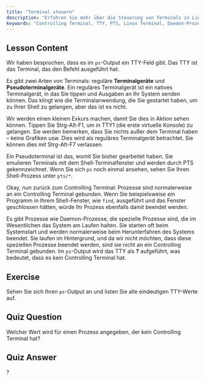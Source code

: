 ```yaml
---
title: "Terminal steuern"
description: "Erfahren Sie mehr über die Steuerung von Terminals in Linux, einschließlich TTY vs. PTS, und wie Prozesse an diese gebunden sind. Verstehen Sie Daemon-Prozesse. Beginnen Sie Ihre Linux-Reise!"
keywords: "Controlling Terminal, TTY, PTS, Linux Terminal, Daemon-Prozesse, Linux-Anfänger, Linux-Tutorial, Linux-Anleitung"
---
```


## Lesson Content

Wir haben besprochen, dass es im `ps`-Output ein TTY-Feld gibt. Das TTY ist das Terminal, das den Befehl ausgeführt hat.

Es gibt zwei Arten von Terminals: reguläre **Terminalgeräte** und **Pseudoterminalgeräte**. Ein reguläres Terminalgerät ist ein natives Terminalgerät, in das Sie tippen und Ausgaben an Ihr System senden können. Das klingt wie die Terminalanwendung, die Sie gestartet haben, um zu Ihrer Shell zu gelangen, aber das ist es nicht.

Wir werden einen kleinen Exkurs machen, damit Sie dies in Aktion sehen können. Tippen Sie Strg-Alt-F1, um in TTY1 (die erste virtuelle Konsole) zu gelangen. Sie werden bemerken, dass Sie nichts außer dem Terminal haben – keine Grafiken usw. Dies wird als reguläres Terminalgerät betrachtet. Sie können dies mit Strg-Alt-F7 verlassen.

Ein Pseudoterminal ist das, womit Sie bisher gearbeitet haben. Sie emulieren Terminals mit dem Shell-Terminalfenster und werden durch PTS gekennzeichnet. Wenn Sie sich `ps` noch einmal ansehen, sehen Sie Ihren Shell-Prozess unter `pts/*`.

Okay, nun zurück zum Controlling Terminal: Prozesse sind normalerweise an ein Controlling Terminal gebunden. Wenn Sie beispielsweise ein Programm in Ihrem Shell-Fenster, wie `find`, ausgeführt und das Fenster geschlossen hätten, würde Ihr Prozess ebenfalls damit beendet werden.

Es gibt Prozesse wie Daemon-Prozesse, die spezielle Prozesse sind, die im Wesentlichen das System am Laufen halten. Sie starten oft beim Systemstart und werden normalerweise beim Herunterfahren des Systems beendet. Sie laufen im Hintergrund, und da wir nicht möchten, dass diese speziellen Prozesse beendet werden, sind sie nicht an ein Controlling Terminal gebunden. Im `ps`-Output wird das TTY als **?** aufgeführt, was bedeutet, dass es kein Controlling Terminal hat.

## Exercise

Sehen Sie sich Ihren `ps`-Output an und listen Sie alle eindeutigen TTY-Werte auf.

## Quiz Question

Welcher Wert wird für einen Prozess angegeben, der kein Controlling Terminal hat?

## Quiz Answer

?

